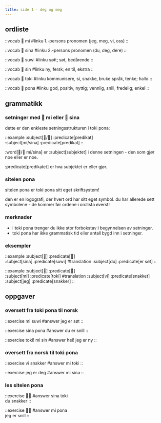 ```yaml
---
title: side 1 - deg og meg 
---
```


## ordliste

::vocab
󱤴 mi
#linku
1.-persons pronomen (jeg, meg, vi, oss)
::

::vocab
󱥞 sina
#linku
2.-persons pronomen (du, deg, dere)
::

::vocab
󱥦 suwi
#linku
søtt; søt, bedårende
::

::vocab
󱥝 sin
#linku
ny, fersk; en til, ekstra
::

::vocab
󱥬 toki
#linku
kommunisere, si, snakke, bruke språk, tenke; hallo
::

::vocab
󱥔 pona
#linku
god, positiv, nyttig; vennlig, snill, fredelig; enkel
::

## grammatikk

### setninger med 󱤴 mi eller 󱥞 sina

dette er den enkleste setningsstrukturen i toki pona:

::example
:subject[󱤴/󱥞] :predicate[predikat] \
:subject[mi/sina] :predicate[predikat] 
::

:word[󱤴/󱥞 mi/sina] er :subject[subjektet] i denne setningen - den som gjør noe eller er noe. 

:predicate[predikatet] er hva subjektet er eller gjør. 

### sitelen pona
sitelen pona er toki pona sitt eget skriftsystem!

den er en logografi, der hvert ord har sitt eget symbol. du har allerede sett symbolene - de kommer før ordene i ordlista øverst!

### merknader
- i toki pona trenger du ikke stor forbokstav i begynnelsen av setninger.
- toki pona har ikke grammatisk tid eller antall bygd inn i setninger.

### eksempler
::example
:subject[󱥞] :predicate[󱥦] \
:subject[sina] :predicate[suwi]
#translation
:subject[du] :predicate[er søt]
::

::example
:subject[󱤴] :predicate[󱥬] \
:subject[mi] :predicate[toki]
#translation
:subject[vi] :predicate[snakket] \
:subject[jeg] :predicate[snakker]
::

## oppgaver
### oversett fra toki pona til norsk

::exercise
mi suwi
#answer
jeg er søt
::

::exercise
sina pona
#answer
du er snill
::

::exercise
toki! mi sin
#answer
hei! jeg er ny
::

### oversett fra norsk til toki pona
::exercise
vi snakker
#answer
mi toki
::

::exercise
jeg er deg
#answer
mi sina
::

### les sitelen pona
::exercise
󱥞󱥬
#answer
sina toki \
du snakker
::

::exercise
󱤴󱥔
#answer
mi pona \
jeg er snill
::